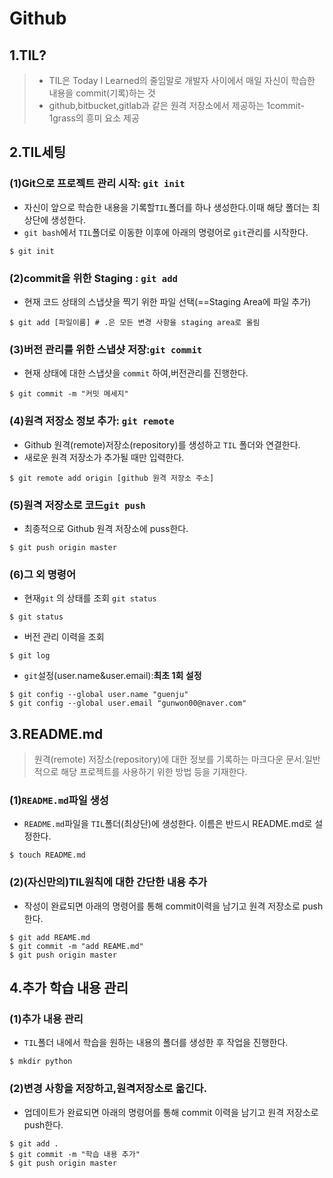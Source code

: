 # Github

## 1.TIL?

>* TIL은 Today I Learned의 줄임말로 개발자 사이에서 매일 자신이 학습한 내용을 commit(기록)하는 것
>* github,bitbucket,gitlab과 같은 원격 저장소에서 제공하는 1commit-1grass의 흥미 요소 제공



## 2.TIL세팅

### (1)Git으로 프로젝트 관리 시작: `git init`

* 자신이 앞으로 학습한 내용을 기록할`TIL`폴더를 하나 생성한다.이때 해당 폴더는 최상단에 생성한다.
* `git bash`에서 `TIL`폴더로 이동한 이후에 아래의 명령어로 `git`관리를 시작한다.

```
$ git init
```



### (2)commit을 위한 Staging : `git add`

* 현재 코드 상태의 스냅샷을 찍기 위한 파일 선택(==Staging Area에 파일 추가)

```  
$ git add [파일이름] # .은 모든 변경 사항을 staging area로 올림
```



### (3)버전 관리를 위한 스냅샷 저장:`git commit`

* 현재 상태에 대한 스냅샷을 `commit` 하여,버전관리를 진행한다.

```
$ git commit -m "커밋 메세지"
```



### (4)원격 저장소 정보 추가: `git remote`

* Github 원격(remote)저장소(repository)를 생성하고 `TIL` 폴더와 연결한다.
* 새로운 원격 저장소가 추가될 때만 입력한다.

```
$ git remote add origin [github 원격 저장소 주소]
```



### (5)원격 저장소로 코드`git push`

* 최종적으로 Github 원격 저장소에 puss한다.

```
$ git push origin master
```



### (6)그 외 명령어

* 현재`git` 의 상태를 조회 `git status`

```
$ git status
```

* 버전 관리 이력을 조회

```
$ git log
```

* `git`설정(user.name&user.email):**최초 1회 설정**

```
$ git config --global user.name "guenju"
$ git config --global user.email "gunwon00@naver.com"
```



## 3.README.md

>원격(remote) 저장소(repository)에 대한 정보를 기록하는 마크다운 문서.일반적으로 해당 프로젝트를 사용하기 위한 방법 등을 기재한다.



### (1)`README.md`파일 생성

* `README.md`파일을 `TIL`폴더(최상단)에 생성한다. 이름은 반드시 README.md로 설정한다.

```
$ touch README.md
```



### (2)(자신만의)TIL원칙에 대한 간단한 내용 추가

* 작성이 완료되면 아래의 명령어를 통해 commit이력을 남기고 원격 저장소로 push한다.

```
$ git add REAME.md
$ git commit -m "add REAME.md"
$ git push origin master
```



## 4.추가 학습 내용 관리

### (1)추가 내용 관리

* `TIL`폴더 내에서 학습을 원하는 내용의 폴더를 생성한 후 작업을 진행한다.

```
$ mkdir python
```



### (2)변경 사항을 저장하고,원격저장소로 옮긴다.

* 업데이트가 완료되면 아래의 명령어를 통해 commit 이력을 남기고 원격 저장소로 push한다.

```
$ git add .
$ git commit -m "학습 내용 추가"
$ git push origin master
```

